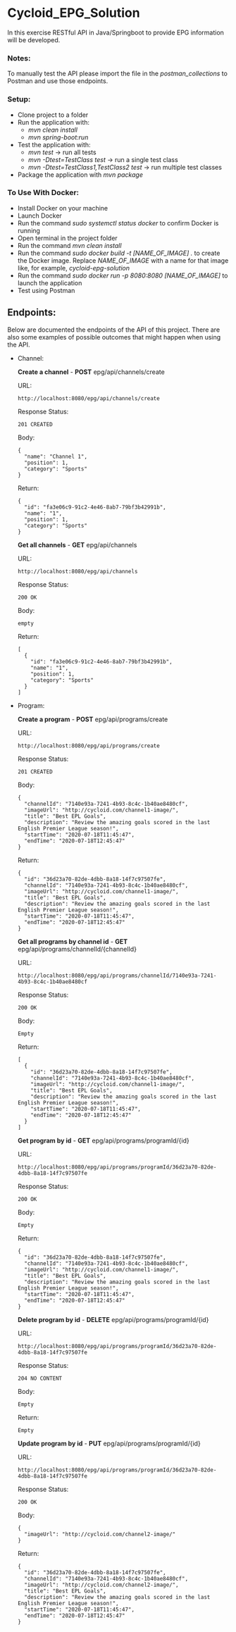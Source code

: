 # Cycloid_EPG_Solution
In this exercise RESTful API in Java/Springboot to provide EPG information will be developed.


### Notes:

To manually test the API please import the file in the _postman_collections_ to Postman and use those endpoints.

### Setup:

- Clone project to a folder
- Run the application with:
  - _mvn clean install_
  - _mvn spring-boot:run_
- Test the application with:
  - _mvn test_ -> run all tests
  - _mvn -Dtest=TestClass test_ -> run a single test class
  - _mvn -Dtest=TestClass1,TestClass2 test_ -> run multiple test classes
- Package the application with _mvn package_

### To Use With Docker:
  - Install Docker on your machine
  - Launch Docker
  - Run the command _sudo systemctl status docker_ to confirm Docker is running
  - Open terminal in the project folder
  - Run the command _mvn clean install_
  - Run the command _sudo docker build -t [NAME_OF_IMAGE] ._ to create the Docker image. Replace _NAME_OF_IMAGE_ with a name for that image like, for example, _cycloid-epg-solution_
  - Run the command _sudo docker run -p 8080:8080 [NAME_OF_IMAGE]_ to launch the application
  - Test using Postman
    
## Endpoints:

Below are documented the endpoints of the API of this project. There are also some examples of possible outcomes that might happen when using the API.

* Channel:

   **Create a channel** - **POST** epg/api/channels/create
   
   URL: 
   
      http://localhost:8080/epg/api/channels/create
      
   Response Status:
   
      201 CREATED
      
   Body:
   
      {
        "name": "Channel 1",
        "position": 1,
        "category": "Sports"
      }
      
   Return:
      
      {
        "id": "fa3e06c9-91c2-4e46-8ab7-79bf3b42991b",
        "name": "1",
        "position": 1,
        "category": "Sports"
      }
       
    **Get all channels** - **GET** epg/api/channels
    
    URL: 
   
      http://localhost:8080/epg/api/channels
      
    Response Status:
   
      200 OK
      
    Body:
    
      empty
      
    Return:
    
      [
        {
          "id": "fa3e06c9-91c2-4e46-8ab7-79bf3b42991b",
          "name": "1",
          "position": 1,
          "category": "Sports"
        }
      ]
      
* Program:

    **Create a program** - **POST** epg/api/programs/create
    
    URL:
      
      http://localhost:8080/epg/api/programs/create
      
    Response Status:
   
      201 CREATED
      
    Body:
      
      {
        "channelId": "7140e93a-7241-4b93-8c4c-1b40ae8480cf",
        "imageUrl": "http://cycloid.com/channel1-image/",
        "title": "Best EPL Goals",
        "description": "Review the amazing goals scored in the last English Premier League season!",
        "startTime": "2020-07-18T11:45:47",
        "endTime": "2020-07-18T12:45:47"
      }
       
    Return:
     
      {
        "id": "36d23a70-82de-4dbb-8a18-14f7c97507fe",
        "channelId": "7140e93a-7241-4b93-8c4c-1b40ae8480cf",
        "imageUrl": "http://cycloid.com/channel1-image/",
        "title": "Best EPL Goals",
        "description": "Review the amazing goals scored in the last English Premier League season!",
        "startTime": "2020-07-18T11:45:47",
        "endTime": "2020-07-18T12:45:47"
      }
      
    **Get all programs by channel id** - **GET** epg/api/programs/channelId/{channelId}
    
    URL:
    
      http://localhost:8080/epg/api/programs/channelId/7140e93a-7241-4b93-8c4c-1b40ae8480cf
      
    Response Status:
    
      200 OK
      
    Body:
    
      Empty
      
    Return:
    
      [
        {
          "id": "36d23a70-82de-4dbb-8a18-14f7c97507fe",
          "channelId": "7140e93a-7241-4b93-8c4c-1b40ae8480cf",
          "imageUrl": "http://cycloid.com/channel1-image/",
          "title": "Best EPL Goals",
          "description": "Review the amazing goals scored in the last English Premier League season!",
          "startTime": "2020-07-18T11:45:47",
          "endTime": "2020-07-18T12:45:47"
        }
      ]
      
    **Get program by id** - **GET** epg/api/programs/programId/{id}
    
    URL:
    
      http://localhost:8080/epg/api/programs/programId/36d23a70-82de-4dbb-8a18-14f7c97507fe
      
    Response Status:
    
      200 OK
      
    Body:
    
      Empty
      
    Return:
    
      {
        "id": "36d23a70-82de-4dbb-8a18-14f7c97507fe",
        "channelId": "7140e93a-7241-4b93-8c4c-1b40ae8480cf",
        "imageUrl": "http://cycloid.com/channel1-image/",
        "title": "Best EPL Goals",
        "description": "Review the amazing goals scored in the last English Premier League season!",
        "startTime": "2020-07-18T11:45:47",
        "endTime": "2020-07-18T12:45:47"
      }
      
    **Delete program by id** - **DELETE** epg/api/programs/programId/{id}
    
    URL:
    
      http://localhost:8080/epg/api/programs/programId/36d23a70-82de-4dbb-8a18-14f7c97507fe
      
    Response Status:
    
      204 NO CONTENT
      
    Body:
    
      Empty
      
    Return:
    
      Empty
      
    **Update program by id** - **PUT** epg/api/programs/programId/{id}
    
    URL:
    
      http://localhost:8080/epg/api/programs/programId/36d23a70-82de-4dbb-8a18-14f7c97507fe
      
    Response Status:
    
      200 OK
      
    Body:
    
      {
        "imageUrl": "http://cycloid.com/channel2-image/"
      }
      
    Return:
    
      {
        "id": "36d23a70-82de-4dbb-8a18-14f7c97507fe",
        "channelId": "7140e93a-7241-4b93-8c4c-1b40ae8480cf",
        "imageUrl": "http://cycloid.com/channel2-image/",
        "title": "Best EPL Goals",
        "description": "Review the amazing goals scored in the last English Premier League season!",
        "startTime": "2020-07-18T11:45:47",
        "endTime": "2020-07-18T12:45:47"
      }
